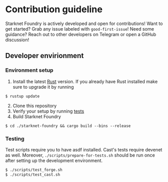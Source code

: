 # Contribution guideline

Starknet Foundry is actively developed and open for contributions! Want to get started? Grab any issue labeled with `good-first-issue`!
Need some guidance? Reach out to other developers on Telegram or open a GitHub discussion!

## Developer envirionment

### Environment setup

1. Install the latest [Rust](https://www.rust-lang.org/tools/install) version.
If you already have Rust installed make sure to upgrade it by running
```shell
$ rustup update
```
2. Clone this repository
3. Verify your setup by running [tests](#testing)
4. Build Starknet Foundry
```shell
$ cd ./starknet-foundry && cargo build --bins --release
```

### Testing
Test scripts require you to have asdf installed. 
Cast's tests require devenet as well.
Moreover, `./scripts/prepare-for-tests.sh` should be run once after setting up the development environment.

```bash
$ ./scripts/test_forge.sh
$ ./scripts/test_cast.sh
```
